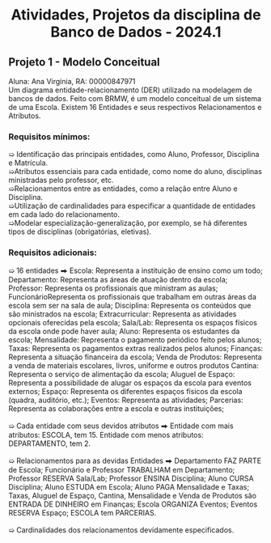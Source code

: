 <h1 align="center"> Atividades, Projetos da disciplina de Banco de Dados - 2024.1 </h1>


<h2 align="left"> Projeto 1 - Modelo Conceitual </h2>
Aluna: Ana Virgínia, RA: 00000847971
<br>
Um diagrama entidade-relacionamento (DER) utilizado na modelagem de bancos de dados. 
Feito com BRMW, é um modelo conceitual de um sistema de uma Escola. 
Existem 16 Entidades e seus respectivos Relacionamentos e Atributos.

 <h3  align="left"> Requisitos mínimos:</h3>
➯ Identificação das principais entidades, como Aluno, Professor, Disciplina e Matrícula.
<br>
 ➯Atributos essenciais para cada entidade, como nome do aluno, disciplinas ministradas pelo professor, etc.
<br>
➯Relacionamentos entre as entidades, como a relaçâo entre Aluno e Disciplina.
<br>
➯Utilização de cardinalidades para especificar a quantidade de entidades em cada lado do relacionamento.
<br>
➯Modelar especialização-generalização, por exemplo, se há diferentes tipos de disciplinas (obrigatórias, eletivas).
<br>
 <h3  align="left"> Requisitos adicionais:</h3>
➯ 16 entidades ⮕ Escola: Representa a instituição de ensino como um todo; Departamento: Representa as áreas de atuação dentro da escola; Professor: Representa os profissionais que ministram as aulas; FuncionárioRepresenta os profissionais que trabalham em outras áreas da escola sem ser na sala de aula; Disciplina: Representa os conteúdos que são ministrados na escola; Extracurricular: Representa as atividades opcionais oferecidas pela escola; Sala/Lab: Representa os espaços físicos da escola onde pode haver aula; Aluno: Representa os estudantes da escola; Mensalidade: Representa o pagamento periódico feito pelos alunos; Taxas: Representa os pagamentos extras realizados pelos alunos; Finanças: Representa a situação financeira da escola; Venda de Produtos: Representa a venda de materiais escolares, livros, uniforme e outros produtos Cantina: Representa o serviço de alimentação da escola; Aluguel de Espaço: Representa a possibilidade de alugar os espaços da escola para eventos externos; Espaço: Representa os diferentes espaços físicos da escola (quadra, auditório, etc.); Eventos: Representa as atividades; Parcerias: Representa as colaborações entre a escola e outras instituições;
<br>
<br>
➯ Cada entidade com seus devidos atributos ⮕ Entidade com mais atributos: ESCOLA, tem 15. Entidade com menos atributos: DEPARTAMENTO, tem 2.
<br>
<br>
➯ Relacionamentos para as devidas Entidades ⮕ Departamento FAZ PARTE de Escola; Funcionário e Professor TRABALHAM em Departamento; Professor RESERVA Sala/Lab; Professor ENSINA Disciplina; Aluno CURSA Disciplina; Aluno ESTUDA em Escola; Aluno PAGA Mensalidade e Taxas; Taxas, Aluguel de Espaço, Cantina, Mensalidade e Venda de Produtos são ENTRADA DE DINHEIRO em Finanças; Escola ORGANIZA Eventos; Eventos RESERVA Espaço; ESCOLA tem PARCERIAS.
<br>
<br>
➯ Cardinalidades dos relacionamentos devidamente especificados.
<br>
<br>
